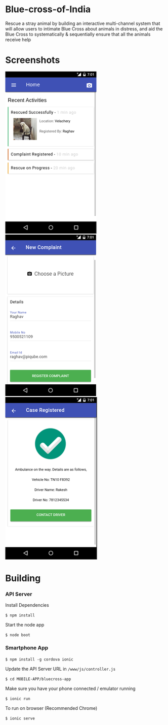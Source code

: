 # Blue-cross-of-India

Rescue a stray animal by building an interactive multi-channel system that will allow users to intimate Blue Cross about animals in distress, and aid the Blue Cross to systematically  &amp; sequentially ensure that all the animals receive help

# Screenshots

![alt tag](SCREENSHOTS/home.png?raw=true)
![alt tag](SCREENSHOTS/register.png?raw=true)
![alt tag](SCREENSHOTS/ambulance_assigned.png?raw=true)

# Building 

### API Server

Install Dependencies

`$ npm install`

Start the node app

`$ node boot`

### Smartphone App

`$ npm install -g cordova ionic`

Update the API Server URL in `/www/js/controller.js`

`$ cd MOBILE-APP/bluecross-app`

Make sure you have your phone connected / emulator running

`$ ionic run` 

To run on browser (Recommended Chrome)

`$ ionic serve`
